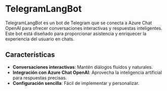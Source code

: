 # TelegramLangBot

TelegramLangBot es un bot de Telegram que se conecta a Azure Chat OpenAI para ofrecer conversaciones interactivas y respuestas inteligentes. Este bot está diseñado para proporcionar asistencia y enriquecer la experiencia del usuario en chats.

## Características

- **Conversaciones interactivas**: Mantén diálogos fluidos y naturales.
- **Integración con Azure Chat OpenAI**: Aprovecha la inteligencia artificial para respuestas precisas.
- **Configuración sencilla**: Fácil de implementar y personalizar.

